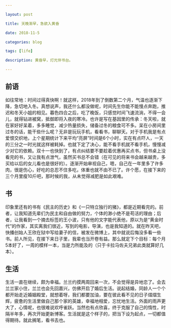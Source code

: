 ```yaml
---

layout: post

title: 天晚渐早，急欲入黄昏

date: 2018-11-5

categories: blog

tags: [life]

description: 黄昏早，灯光伴书台。

---
```


## 前语

如往常地：时间过得真快啊！就这样，2018年到了倒数第二个月，气温也逐渐下降，急切地入冬。真想说声，我还什么都没做呢，时间先生你能不能慢点奔跑，推迟和冬天小姐的相见。暮色四合之后，吃了晚饭，只感觉时间飞速流淌，不得一会儿，就得钻进被窝，抵御即将入夜的寒冷。也许是写在基因里的传承：冬天啦，就在家好好呆着，多多睡觉，减少热量损失，储备过冬的粮食可不多。呆在小房间里过冬的话，能干些什么呢？无非是玩玩手机，看看书，聊聊天。对于手机我是有点爱恨交织地，上个星期统计下来平均“亮屏”时间是6个小时，实在有点吓人，一天的三分之一时光就这样被耗掉。也就下定了决心，能不看手机就不看手机，慢慢减少对它的依赖。双十一也快到了，有点纠结要不要趁着优惠再买点书，但书桌上没看完的书，又让我有点泄气，虽然买书总不会错（在可见的将来书会越来越贵，多买给以后的女儿看也是很好的）。逐渐开始审视自己，嗯，自己在一年里多了许多肉，很是伤心，好吃的总忍不住多吃，体重也就不由不已了。许个愿，在接下来的三个月里瘦10斤吧，那时候的我，从未觉得减肥是如此艰难。

## 书

印象里还有的书有《民主的历史》和《一只特立独行的猪》，都是近期看完的。前者，让我知道先辈们为民主和自由做的努力，个体的渺小绝不是苟活的理由；后者，让我看到一个摘去标签的王小波，只有他的文字能代表他，原以为是“黄金时代”的作家，其实离我们很近，写到的电影，导演，也是我知道的。就在昨天吧，快播创始人王欣在狱中写给妻子的信，被发在微博上，其中就说后悔没多看一些书。前人所见，在接下来日子里，我辈也当开卷有益。那么就定下个目标：每个月5本好了，一周的模样一本，当是力所能及的（只于卡拉马佐夫兄弟此类就算好几本）。

## 生活

生活一直在继续，颇为幸福。兰兰约摸两周回来一次，不会觉得是异地恋了。会去兰兰家小住，兰兰也会先回嘉兴，仿佛开启了婚后生活。说起结婚，同龄人一个个都开始走近婚姻殿堂，就想着呀，我们都要加油，要在彼此看不见的日子熠熠生辉，疲惫的生活里做自己那个家的英雄，幸福地相爱，忘忧地生活。外面的雨声更大了，心情呢，也很难说欢呼雀跃。当然也有点欣喜，终于克服了自己的惰性，时隔半年多，再次开始更新博客。生活就是这个样子的，把当下设为起点，一切都值得期待。就此搁笔，看书去也。